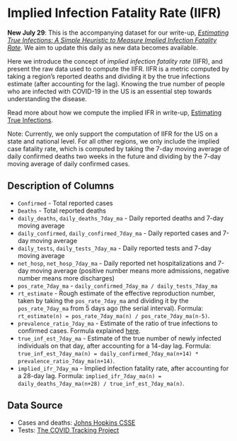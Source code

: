 # Implied Infection Fatality Rate (IIFR)

**New July 29**: This is the accompanying dataset for our write-up, *[Estimating True Infections: A Simple Heuristic to Measure Implied Infection Fatality Rate](https://covid19-projections.com/estimating-true-infections/)*. We aim to update this daily as new data becomes available.

Here we introduce the concept of *implied infection fatality rate* (IIFR), and present the raw data used to compute the IIFR. IIFR is a metric computed by taking a region’s reported deaths and dividing it by the true infections estimate (after accounting for the lag). Knowing the true number of people who are infected with COVID-19 in the US is an essential step towards understanding the disease.

Read more about how we compute the implied IFR in write-up, [Estimating True Infections](https://covid19-projections.com/estimating-true-infections/).

Note: Currently, we only support the computation of IIFR for the US on a state and national level. For all other regions, we only include the implied case fatality rate, which is computed by taking the 7-day moving average of daily confirmed deaths two weeks in the future and dividing by the 7-day moving average of daily confirmed cases.

## Description of Columns
* `Confirmed` - Total reported cases
* `Deaths` - Total reported deaths
* `daily_deaths`, `daily_deaths_7day_ma` - Daily reported deaths and 7-day moving average
* `daily_confirmed`, `daily_confirmed_7day_ma` - Daily reported cases and 7-day moving average
* `daily_tests`, `daily_tests_7day_ma` - Daily reported tests and 7-day moving average
* `net_hosp`, `net_hosp_7day_ma` - Daily reported net hospitalizations and 7-day moving average (positive number means more admissions, negative number means more discharges)
* `pos_rate_7day_ma` - `daily_confirmed_7day_ma / daily_tests_7day_ma`
* `rt_estimate` - Rough estimate of the effective reproduction number, taken by taking the `pos_rate_7day_ma` and dividing it by the `pos_rate_7day_ma` from 5 days ago (the serial interval). Formula: `rt_estimate(n) = pos_rate_7day_ma(n) / pos_rate_7day_ma(n-5)`.
* `prevalence_ratio_7day_ma` - Estimate of the ratio of true infections to confirmed cases. Formula explained [here](https://covid19-projections.com/estimating-true-infections/#prevalence-ratio).
* `true_inf_est_7day_ma` - Estimate of the true number of newly infected individuals on that day, after accounting for a 14-day lag. Formula: `true_inf_est_7day_ma(n) = daily_confirmed_7day_ma(n+14) * prevalence_ratio_7day_ma(n+14)`.
* `implied_ifr_7day_ma` - Implied infection fatality rate, after accounting for a 28-day lag. Formula: `implied_ifr_7day_ma(n) = daily_deaths_7day_ma(n+28) / true_inf_est_7day_ma(n)`.

## Data Source

- Cases and deaths: [Johns Hopkins CSSE](https://github.com/CSSEGISandData/COVID-19/tree/master/csse_covid_19_data/csse_covid_19_time_series)
- Tests: [The COVID Tracking Project](https://covidtracking.com/)
